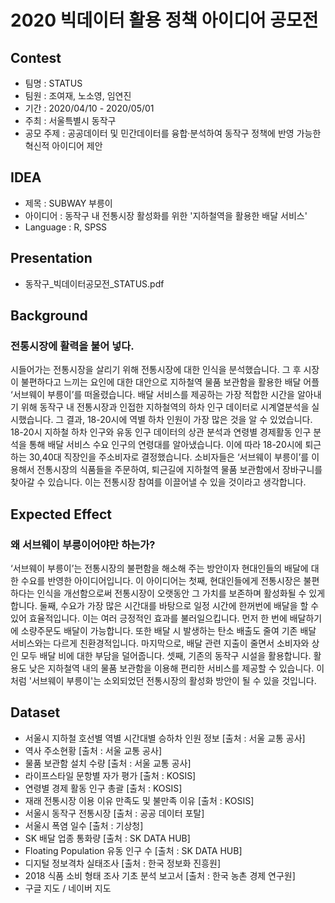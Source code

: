# 2020 빅데이터 활용 정책 아이디어 공모전

## Contest
- 팀명 : STATUS
- 팀원 : 조여재, 노소영, 임연진
- 기간 : 2020/04/10 - 2020/05/01
- 주최 : 서울특별시 동작구
- 공모 주제 : 공공데이터 및 민간데이터를 융합·분석하여 동작구 정책에 반영 가능한 혁신적 아이디어 제안

## IDEA
- 제목 : SUBWAY 부릉이
- 아이디어 : 동작구 내 전통시장 활성화를 위한 '지하철역을 활용한 배달 서비스'
- Language : R, SPSS

## Presentation
- 동작구_빅데이터공모전_STATUS.pdf

## Background
### 전통시장에 활력을 불어 넣다.
시들어가는 전통시장을 살리기 위해 전통시장에 대한 인식을 분석했습니다. 
그 후 시장이 불편하다고 느끼는 요인에 대한 대안으로 지하철역 물품 보관함을 활용한 배달 어플 ‘서브웨이 부릉이’를 떠올렸습니다. 
배달 서비스를 제공하는 가장 적합한 시간을 알아내기 위해 동작구 내 전통시장과 인접한 지하철역의 하차 인구 데이터로 시계열분석을 실시했습니다. 
그 결과, 18-20시에 역별 하차 인원이 가장 많은 것을 알 수 있었습니다. 
18-20시 지하철 하차 인구와 유동 인구 데이터의 상관 분석과 연령별 경제활동 인구 분석을 통해 배달 서비스 수요 인구의 연령대를 알아냈습니다. 
이에 따라 18-20시에 퇴근하는 30,40대 직장인을 주소비자로 결정했습니다. 
소비자들은 ‘서브웨이 부릉이’를 이용해서 전통시장의 식품들을 주문하여, 퇴근길에 지하철역 물품 보관함에서 장바구니를 찾아갈 수 있습니다. 
이는 전통시장 참여를 이끌어낼 수 있을 것이라고 생각합니다. 

## Expected Effect
### 왜 서브웨이 부릉이어야만 하는가?
‘서브웨이 부릉이’는 전통시장의 불편함을 해소해 주는 방안이자 현대인들의 배달에 대한 수요를 반영한 아이디어입니다. 
이 아이디어는 첫째, 현대인들에게 전통시장은 불편하다는 인식을 개선함으로써 전통시장이 오랫동안 그 가치를 보존하며 활성화될 수 있게 합니다. 
둘째, 수요가 가장 많은 시간대를 바탕으로 일정 시간에 한꺼번에 배달을 할 수 있어 효율적입니다. 이는 여러 긍정적인 효과를 불러일으킵니다. 
먼저 한 번에 배달하기에 소량주문도 배달이 가능합니다. 
또한 배달 시 발생하는 탄소 배출도 줄여 기존 배달 서비스와는 다르게 친환경적입니다. 
마지막으로, 배달 관련 지출이 줄면서 소비자와 상인 모두 배달 비에 대한 부담을 덜어줍니다. 
셋째, 기존의 동작구 시설을 활용합니다. 
활용도 낮은 지하철역 내의 물품 보관함을 이용해 편리한 서비스를 제공할 수 있습니다. 이처럼 '서브웨이 부릉이'는 소외되었던 전통시장의 활성화 방안이 될 수 있을 것입니다.  

## Dataset
- 서울시 지하철 호선별 역별 시간대별 승하차 인원 정보 [출처 : 서울 교통 공사] 
- 역사 주소현황 [출처 : 서울 교통 공사]
- 물품 보관함 설치 수량 [출처 : 서울 교통 공사]
- 라이프스타일 문항별 자가 평가 [출처 : KOSIS]
- 연령별 경제 활동 인구 총괄 [출처 : KOSIS] 
- 재래 전통시장 이용 이유 만족도 및 불만족 이유 [출처 : KOSIS]
- 서울시 동작구 전통시장 [출처 : 공공 데이터 포탈] 
- 서울시 폭염 일수 [출처 : 기상청]
- SK 배달 업종 통화량 [출처 : SK DATA HUB] 
- Floating Population 유동 인구 수 [출처 : SK DATA HUB]
- 디지털 정보격차 실태조사 [출처 : 한국 정보화 진흥원]
- 2018 식품 소비 형태 조사 기초 분석 보고서 [출처 : 한국 농촌 경제 연구원]
- 구글 지도 / 네이버 지도
